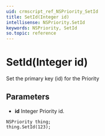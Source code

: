 ```yaml
---
uid: crmscript_ref_NSPriority_SetId
title: SetId(Integer id)
intellisense: NSPriority.SetId
keywords: NSPriority, SetId
so.topic: reference
---
```


# SetId(Integer id)

Set the primary key (id) for the Priority

## Parameters

* **id** Integer Priority id.

```crmscript
NSPriority thing;
thing.SetId(123);
```

